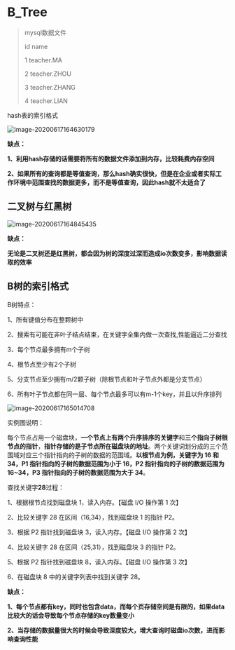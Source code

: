 # B_Tree

> mysql数据文件
>
> id    name
>
> 1     teacher.MA
>
> 2     teacher.ZHOU
>
> 3     teacher.ZHANG
>
> 4     teacher.LIAN



hash表的索引格式

![image-20200617164630179](H:\MsbSpace\Zero\Record-document\Java\数据结构\IMAGE\hashTable.png)

**缺点：**

**1、利用hash存储的话需要将所有的数据文件添加到内存，比较耗费内存空间**

**2、如果所有的查询都是等值查询，那么hash确实很快，但是在企业或者实际工作环境中范围查找的数据更多，而不是等值查询，因此hash就不太适合了**



## 二叉树与红黑树

![image-20200617164845435](H:\MsbSpace\Zero\Record-document\Java\数据结构\IMAGE\BSF_RedBlack.png)

**缺点：**

**无论是二叉树还是红黑树，都会因为树的深度过深而造成io次数变多，影响数据读取的效率**



## B树的索引格式

B树特点：

1、所有键值分布在整颗树中

2、搜索有可能在非叶子结点结束，在关键字全集内做一次查找,性能逼近二分查找

3、每个节点最多拥有m个子树

4、根节点至少有2个子树

5、分支节点至少拥有m/2颗子树（除根节点和叶子节点外都是分支节点）

6、所有叶子节点都在同一层、每个节点最多可以有m-1个key，并且以升序排列



![image-20200617165014708](H:\MsbSpace\Zero\Record-document\Java\数据结构\IMAGE\B_Tree.png)

实例图说明：

每个节点占用一个磁盘块，**一个节点上有两个升序排序的关键字**和**三个指向子树根节点的指针**，**指针存储的是子节点所在磁盘块的地址**。两个关键词划分成的三个范围域对应三个指针指向的子树的数据的范围域。**以根节点为例，关键字为 16 和 34，P1 指针指向的子树的数据范围为小于 16，P2 指针指向的子树的数据范围为 16~34，P3 指针指向的子树的数据范围为大于 34**。 

查找关键字**28**过程：

1、根据根节点找到磁盘块 1，读入内存。【磁盘 I/O 操作第 1 次】

2、比较关键字 28 在区间（16,34），找到磁盘块 1 的指针 P2。

3、根据 P2 指针找到磁盘块 3，读入内存。【磁盘 I/O 操作第 2 次】

4、比较关键字 28 在区间（25,31），找到磁盘块 3 的指针 P2。

5、根据 P2 指针找到磁盘块 8，读入内存。【磁盘 I/O 操作第 3 次】

6、在磁盘块 8 中的关键字列表中找到关键字 28。 

**缺点：**

**1、每个节点都有key，同时也包含data，而每个页存储空间是有限的，如果data比较大的话会导致每个节点存储的key数量变小**

**2、当存储的数据量很大的时候会导致深度较大，增大查询时磁盘io次数，进而影响查询性能**